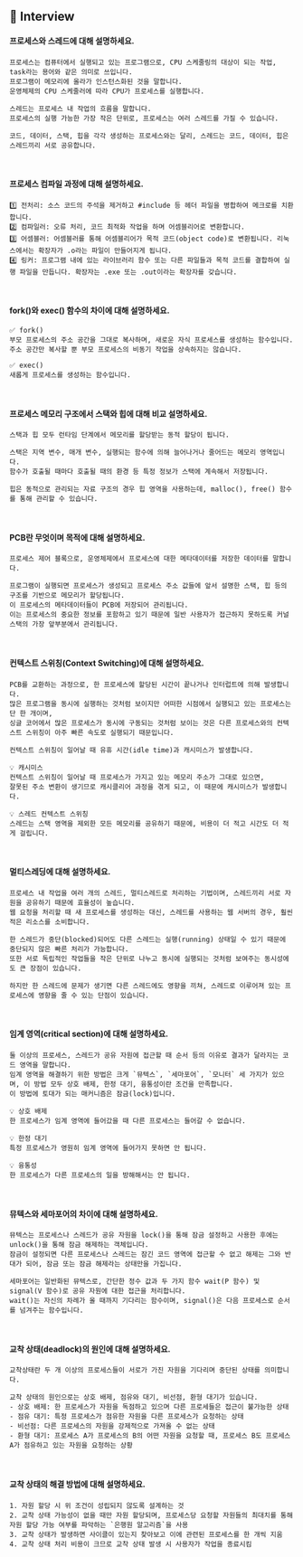 ## 📝 Interview

#### 프로세스와 스레드에 대해 설명하세요.

```
프로세스는 컴퓨터에서 실행되고 있는 프로그램으로, CPU 스케줄링의 대상이 되는 작업, task라는 용어와 같은 의미로 쓰입니다.
프로그램이 메모리에 올라가 인스턴스화된 것을 말합니다.
운영체제의 CPU 스케줄러에 따라 CPU가 프로세스를 실행합니다.

스레드는 프로세스 내 작업의 흐름을 말합니다.
프로세스의 실행 가능한 가장 작은 단위로, 프로세스는 여러 스레드를 가질 수 있습니다.

코드, 데이터, 스택, 힙을 각각 생성하는 프로세스와는 달리, 스레드는 코드, 데이터, 힙은 스레드끼리 서로 공유합니다.
```

<br>

#### 프로세스 컴파일 과정에 대해 설명하세요.

```
1️⃣ 전처리: 소스 코드의 주석을 제거하고 #include 등 헤더 파일을 병합하여 메크로를 치환합니다.
2️⃣ 컴파일러: 오류 처리, 코드 최적화 작업을 하며 어셈블리어로 변환합니다.
3️⃣ 어셈블러: 어셈블러를 통해 어셈블리어가 목적 코드(object code)로 변환됩니다. 리눅스에서는 확장자가 .o라는 파일이 만들어지게 됩니다.
4️⃣ 링커: 프로그램 내에 있는 라이브러리 함수 또는 다른 파일들과 목적 코드를 결합하여 실행 파일을 만듭니다. 확장자는 .exe 또는 .out이라는 확장자를 갖습니다.
```

<br>

#### fork()와 exec() 함수의 차이에 대해 설명하세요.

```
✅ fork()
부모 프로세스의 주소 공간을 그대로 복사하며, 새로운 자식 프로세스를 생성하는 함수입니다.
주소 공간만 복사할 뿐 부모 프로세스의 비동기 작업을 상속하지는 않습니다.

✅ exec()
새롭게 프로세스를 생성하는 함수입니다.
```

<br>

#### 프로세스 메모리 구조에서 스택와 힙에 대해 비교 설명하세요.

```
스택과 힙 모두 런타임 단계에서 메모리를 할당받는 동적 할당이 됩니다.

스택은 지역 변수, 매개 변수, 실행되는 함수에 의해 늘어나거나 줄어드는 메모리 영역입니다.
함수가 호출될 때마다 호출될 때의 환경 등 특정 정보가 스택에 계속해서 저장됩니다.

힙은 동적으로 관리되는 자료 구조의 경우 힙 영역을 사용하는데, malloc(), free() 함수를 통해 관리할 수 있습니다.
```

<br>

#### PCB란 무엇이며 목적에 대해 설명하세요.

```
프로세스 제어 블록으로, 운영체제에서 프로세스에 대한 메타데이터를 저장한 데이터를 말합니다.

프로그램이 실행되면 프로세스가 생성되고 프로세스 주소 값들에 앞서 설명한 스택, 힙 등의 구조를 기반으로 메모리가 할당됩니다.
이 프로세스의 메타데이터들이 PCB에 저장되어 관리됩니다.
이는 프로세스의 중요한 정보를 포함하고 있기 때문에 일반 사용자가 접근하지 못하도록 커널 스택의 가장 앞부분에서 관리됩니다.
```

<br>

#### 컨텍스트 스위칭(Context Switching)에 대해 설명하세요.

```
PCB를 교환하는 과정으로, 한 프로세스에 할당된 시간이 끝나거나 인터럽트에 의해 발생합니다.
많은 프로그램을 동시에 실행하는 것처럼 보이지만 어떠한 시점에서 실행되고 있는 프로세스는 단 한 개이며,
싱글 코어에서 많은 프로세스가 동시에 구동되는 것처럼 보이는 것은 다른 프로세스와의 컨텍스트 스위칭이 아주 빠른 속도로 실행되기 때문입니다.

컨텍스트 스위칭이 일어날 때 유휴 시간(idle time)과 캐시미스가 발생합니다.

💡 캐시미스
컨텍스트 스위칭이 일어날 때 프로세스가 가지고 있는 메모리 주소가 그대로 있으면,
잘못된 주소 변환이 생기므로 캐시클리어 과정을 겪게 되고, 이 때문에 캐시미스가 발생합니다.

💡 스레드 컨텍스트 스위칭
스레드는 스택 영역을 제외한 모든 메모리를 공유하기 때문에, 비용이 더 적고 시간도 더 적게 걸립니다.
```

<br>

#### 멀티스레딩에 대해 설명하세요.

```
프로세스 내 작업을 여러 개의 스레드, 멀티스레드로 처리하는 기법이며, 스레드끼리 서로 자원을 공유하기 때문에 효율성이 높습니다.
웹 요청을 처리할 때 새 프로세스를 생성하는 대신, 스레드를 사용하는 웹 서버의 경우, 훨씬 적은 리소스를 소비합니다.

한 스레드가 중단(blocked)되어도 다른 스레드는 실행(running) 상태일 수 있기 때문에 중단되지 않은 빠른 처리가 가능합니다.
또한 서로 독립적인 작업들을 작은 단위로 나누고 동시에 실행되는 것처럼 보여주는 동시성에도 큰 장점이 있습니다.

하지만 한 스레드에 문제가 생기면 다른 스레드에도 영향을 끼쳐, 스레드로 이루어져 있는 프로세스에 영향을 줄 수 있는 단점이 있습니다.
```

<br>

#### 임계 영역(critical section)에 대해 설명하세요.

```
둘 이상의 프로세스, 스레드가 공유 자원에 접근할 때 순서 등의 이유로 결과가 달라지는 코드 영역을 말합니다.
임계 영역을 해결하기 위한 방법은 크게 `뮤텍스`, `세마포어`, `모니터` 세 가지가 있으며, 이 방법 모두 상호 배제, 한정 대기, 융통성이란 조건을 만족합니다.
이 방법에 토대가 되는 매커니즘은 잠금(lock)입니다.

💡 상호 배제
한 프로세스가 임계 영역에 들어갔을 때 다른 프로세스는 들어갈 수 없습니다.

💡 한정 대기
특정 프로세스가 영원히 임계 영역에 들어가지 못하면 안 됩니다.

💡 융통성
한 프로세스가 다른 프로세스의 일을 방해해서는 안 됩니다.
```

<br>

#### 뮤텍스와 세마포어의 차이에 대해 설명하세요.

```
뮤텍스는 프로세스나 스레드가 공유 자원을 lock()을 통해 잠금 설정하고 사용한 후에는 unlock()을 통해 잠금 해제하는 객체입니다.
잠금이 설정되면 다른 프로세스나 스레드는 잠긴 코드 영역에 접근할 수 없고 해제는 그와 반대가 되어, 잠금 또는 잠금 해제라는 상태만을 가집니다.

세마포어는 일반화된 뮤텍스로, 간단한 정수 값과 두 가지 함수 wait(P 함수) 및 signal(V 함수)로 공유 자원에 대한 접근을 처리합니다.
wait()는 자신의 차례가 올 때까지 기다리는 함수이며, signal()은 다음 프로세스로 순서를 넘겨주는 함수입니다.
```

<br>

#### 교착 상태(deadlock)의 원인에 대해 설명하세요.

```
교착상태란 두 개 이상의 프로세스들이 서로가 가진 자원을 기다리며 중단된 상태를 의미합니다.

교착 상태의 원인으로는 상호 배제, 점유와 대기, 비선점, 환형 대기가 있습니다.
- 상호 배제: 한 프로세스가 자원을 독점하고 있으며 다른 프로세들은 접근이 불가능한 상태
- 점유 대기: 특정 프로세스가 점유한 자원을 다른 프로세스가 요청하는 상태
- 비선점: 다른 프로세스의 자원을 강제적으로 가져올 수 없는 상태
- 환형 대기: 프로세스 A가 프로세스의 B의 어떤 자원을 요청할 때, 프로세스 B도 프로세스 A가 점유하고 있는 자원을 요청하는 상황
```

<br>

#### 교착 상태의 해결 방법에 대해 설명하세요.

```
1. 자원 할당 시 위 조건이 성립되지 않도록 설계하는 것
2. 교착 상태 가능성이 없을 때만 자원 할당되며, 프로세스당 요청할 자원들의 최대치를 통해 자원 할당 가능 여부를 파악하는 `은행원 알고리즘`을 사용
3. 교착 상태가 발생하면 사이클이 있는지 찾아보고 이에 관련된 프로세스를 한 개씩 지움
4. 교착 상태 처리 비용이 크므로 교착 상태 발생 시 사용자가 작업을 종료시킴
```
